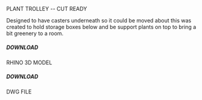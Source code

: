 PLANT TROLLEY -- CUT READY

[](PLANT-TROLLEY-1024x768.jpg)

Designed to have casters underneath so it could be moved about this was created to hold storage boxes below and be support plants on top to bring a bit greenery to a room. 

##### DOWNLOAD

RHINO 3D MODEL

[](PLANT-TROLLY-766MM-WIDE-CUT-READY.3dm)

##### DOWNLOAD

DWG FILE

[](PLANT-TROLLY-766MM-WIDE-CUT-READY.dwg)
